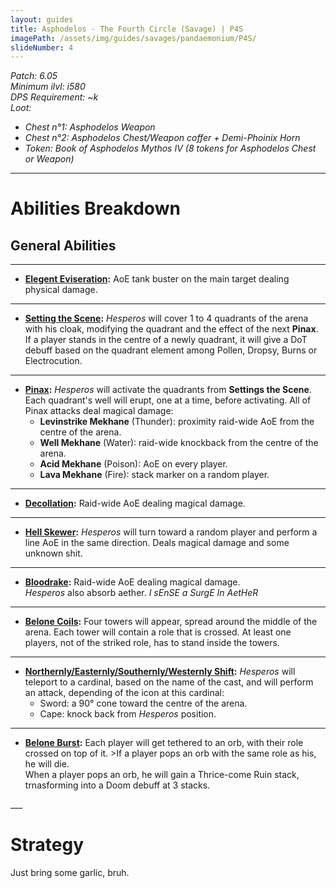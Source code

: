 ```yaml
---
layout: guides
title: Asphodelos - The Fourth Circle (Savage) | P4S
imagePath: /assets/img/guides/savages/pandaemonium/P4S/
slideNumber: 4
---
```


*Patch: 6.05  
Minimum ilvl: i580  
DPS Requirement: ~k  
Loot:*
+ *Chest n°1: Asphodelos Weapon*
+ *Chest n°2: Asphodelos Chest/Weapon coffer + Demi-Phoinix Horn*
+ *Token: Book of Asphodelos Mythos IV (8 tokens for Asphodelos Chest or Weapon)*

___

<h1><a id="Abilities Breakdown">Abilities Breakdown</a></h1>

<div class="guideSection" markdown="1">
<h2><a id="ABGeneral Abilities">General Abilities</a></h2>

___

+ **<ins>Elegent Eviseration</ins>:**
AoE tank buster on the main target dealing <span class="phys">physical damage</span>.

___

+ **<ins>Setting the Scene</ins>:**
*Hesperos* will cover 1 to 4 quadrants of the arena with his cloak, modifying the quadrant and the effect of the next **Pinax**.  
If a player stands in the centre of a newly quadrant, it will give a DoT debuff based on the quadrant element among <span class="speDebuff">Pollen</span>, <span class="speDebuff">Dropsy</span>, <span class="speDebuff">Burns</span> or <span class="speDebuff">Electrocution</span>.

___

+ **<ins>Pinax</ins>:**
*Hesperos* will activate the quadrants from **Settings the Scene**. Each quadrant's well will erupt, one at a time, before activating. All of Pinax attacks deal <span class="magic">magical damage</span>:  
	+ **Levinstrike Mekhane** (Thunder): proximity raid-wide AoE from the centre of the arena.  
	+ **Well Mekhane** (Water): raid-wide knockback from the centre of the arena.  
	+ **Acid Mekhane** (Poison): AoE on every player.  
	+ **Lava Mekhane** (Fire): stack marker on a random player.

___

+ **<ins>Decollation</ins>:**
Raid-wide AoE dealing <span class="magic">magical damage</span>.

___

+ **<ins>Hell Skewer</ins>:**
*Hesperos* will turn toward a random player and perform a line AoE in the same direction. Deals <span class="magic">magical damage</span> and some unknown shit.

___

+ **<ins>Bloodrake</ins>:**
Raid-wide AoE dealing <span class="magic">magical damage</span>.  
*Hesperos* also absorb aether. *I sEnSE a SurgE In AetHeR*

___

+ **<ins>Belone Coils</ins>:**
Four towers will appear, spread around the middle of the arena. Each tower will contain a role that is crossed. At least one players, not of the striked role, has to stand inside the towers.

___

+ **<ins>Northernly/Easternly/Southernly/Westernly Shift</ins>:**
*Hesperos* will teleport to a cardinal, based on the name of the cast, and will perform an attack, depending of the icon at this cardinal:  
	+ Sword: a 90° cone toward the centre of the arena.  
	+ Cape: knock back from *Hesperos* position.

___

+ **<ins>Belone Burst</ins>:**
Each player will get tethered to an orb, with their role crossed on top of it. >If a player pops an orb with the same role as his, he will die.  
When a player pops an orb, he will gain a <span class="speDebuff">Thrice-come Ruin</span> stack, trnasforming into a <span class="speDebuff">Doom</span> debuff at 3 stacks.

</div>
___
<h1><a id="Strategy">Strategy</a></h1>

<div class="guideSection" markdown="1">
<a id="SPhase 1"></a>

Just bring some garlic, bruh.

</div>